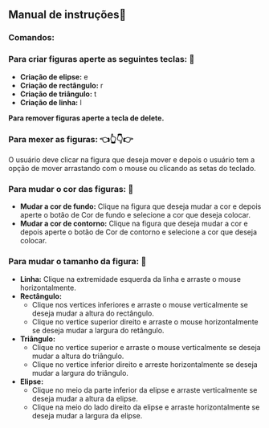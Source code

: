 ## Manual de instruções:vulcan_salute:
### Comandos:
### Para criar figuras aperte as seguintes teclas: :art:
* **Criação de elipse:** e
* **Criação de rectângulo:** r
* **Criação de triângulo:** t
* **Criação de linha:** l


**Para remover figuras aperte a tecla de delete.**

### Para mexer as figuras: :point_left::point_up_2::point_down::point_right:

O usuário deve clicar na figura que deseja mover e depois o usuário tem a opção de mover arrastando com o mouse ou clicando as setas do teclado.

### Para mudar o cor das figuras: :rainbow:

* **Mudar a cor de fundo:** Clique na figura que deseja mudar a cor e depois aperte o botão de Cor de fundo e selecione a cor que deseja colocar.
* **Mudar a cor de contorno:** Clique na figura que deseja mudar a cor e depois aperte o botão de Cor de contorno e selecione a cor que deseja colocar.

### Para mudar o tamanho da figura: :pinching_hand:

* **Linha:** Clique na extremidade esquerda da linha e arraste o mouse horizontalmente.
* **Rectângulo:** 
    - Clique nos vertices inferiores e arraste o mouse verticalmente se deseja mudar a altura do rectângulo.
    - Clique no vertice superior direito e arraste o mouse horizontalmente se deseja mudar a largura do retângulo.
* **Triângulo:**
    - Clique no vertice superior e arraste o mouse verticalmente se deseja mudar a altura do triângulo.
    - Clique no vertice inferior direito e arreste horizontalmente se deseja mudar a largura do triângulo.
* **Elipse:**
    - Clique no meio da parte inferior da elipse e arraste verticalmente se deseja mudar a altura da elipse.
    - Clique na meio do lado direito da elipse e arraste horizontalmente se deseja mudar a largura da elipse.



